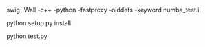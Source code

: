 swig -Wall -c++ -python -fastproxy -olddefs -keyword numba_test.i

python setup.py install

python test.py
